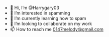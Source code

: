 - 👋 Hi, I’m @Harrygary03
- 👀 I’m interested in spamming
- 🌱 I’m currently learning how to spam
- 💞️ I’m looking to collaborate on my work
- 📫 How to reach me 0147melody@gmail.com

<!---
Harrygary03/Harrygary03 is a ✨ special ✨ repository because its `README.md` (this file) appears on your GitHub profile.
You can click the Preview link to take a look at your changes.
--->
